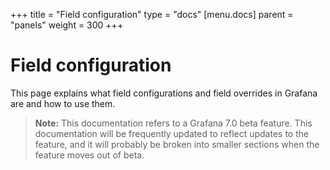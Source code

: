 +++
title = "Field configuration"
type = "docs"
[menu.docs]
parent = "panels"
weight = 300
+++

# Field configuration

This page explains what field configurations and field overrides in Grafana are and how to use them.

> **Note:** This documentation refers to a Grafana 7.0 beta feature. This documentation will be frequently updated to reflect updates to the feature, and it will probably be broken into smaller sections when the feature moves out of beta.


